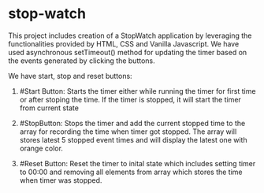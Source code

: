 # stop-watch

This project includes creation of a StopWatch application by leveraging the functionalities provided by HTML, CSS and Vanilla Javascript. We have used asynchronous setTimeout() method for updating the timer based on the events generated by clicking the buttons. 

We have start, stop and reset buttons:

1. #Start Button:
   Starts the timer either while running the timer for first time or after stoping the time. If the timer is stopped, it will start the timer from current state

2. #StopButton:
   Stops the timer and add the current stopped time to the array for recording the time when timer got stopped. The array will stores latest 5 stopped event times and will display the latest one with orange color.

3. #Reset Button:
   Reset the timer to inital state which includes setting timer to 00:00 and removing all elements from array which stores the time when timer was stopped.
